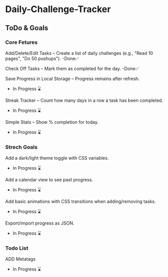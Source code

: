 # Daily-Challenge-Tracker

## ToDo & Goals

### Core Fetures

Add/Delete/Edit Tasks – Create a list of daily challenges (e.g., "Read 10 pages", "Do 50 pushups").
-Done✅

Check Off Tasks – Mark them as completed for the day.
-Done✅

Save Progress in Local Storage – Progress remains after refresh.
- In Progress ⌛

Streak Tracker – Count how many days in a row a task has been completed.
- In Progress ⌛

Simple Stats – Show % completion for today.
- In Progress ⌛

### Strech Goals

Add a dark/light theme toggle with CSS variables.
- In Progress ⌛

Add a calendar view to see past progress.
- In Progress ⌛

Add basic animations with CSS transitions when adding/removing tasks.
- In Progress ⌛

Export/import progress as JSON.
- In Progress ⌛

### Todo List

ADD Metatags 
- In Progress ⌛